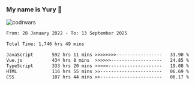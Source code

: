 ### My name is Yury 👋 
![codrwars](https://www.codewars.com/users/litury/badges/micro) 


<!--START_SECTION:waka-->

```txt
From: 28 January 2022 - To: 13 September 2025

Total Time: 1,746 hrs 49 mins

JavaScript       592 hrs 11 mins >>>>>>>>-----------------   33.90 %
Vue.js           434 hrs 8 mins  >>>>>>-------------------   24.85 %
TypeScript       333 hrs 20 mins >>>>>--------------------   19.08 %
HTML             116 hrs 55 mins >>-----------------------   06.69 %
CSS              107 hrs 44 mins >>-----------------------   06.17 %
```

<!--END_SECTION:waka-->

